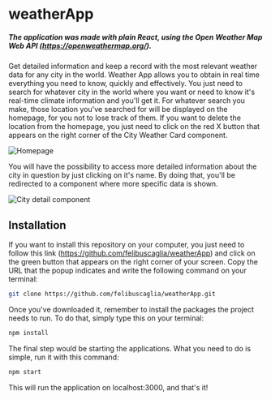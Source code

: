 # weatherApp

##### The application was made with plain React, using the Open Weather Map Web API (https://openweathermap.org/). 

Get detailed information and keep a record with the most relevant weather data for any city in the world. Weather App allows you to obtain in real time everything you need to know, quickly and effectively.
You just need to search for whatever city in the world where you want or need to know it's real-time climate information and you'll get it. For whatever search you make, those location you've searched for will
be displayed on the homepage, for you not to lose track of them. If you want to delete the location from the homepage, you just need to click on the red X button that appears on the right corner
of the City Weather Card component.

![Homepage](https://i.ibb.co/wJvMpJs/WA1.png)

You will have the possibility to access more detailed information about the city in question by just clicking on it's name. By doing that, you'll be redirected to a component
where more specific data is shown. 

![City detail component](https://i.ibb.co/FBpxrMS/wa2.png)

## Installation

If you want to install this repository on your computer, you just need to follow this link (https://github.com/felibuscaglia/weatherApp) and click on the green button that appears on the right corner of your screen. Copy the URL that the popup indicates and write the following command on your terminal:

```bash
git clone https://github.com/felibuscaglia/weatherApp.git
```
Once you've downloaded it, remember to install the packages the project needs to run. To do that, simply type this on your terminal: 

```bash
npm install
```

The final step would be starting the applications. What you need to do is simple, run it with this command:

```bash
npm start
```

This will run the application on localhost:3000, and that's it!

